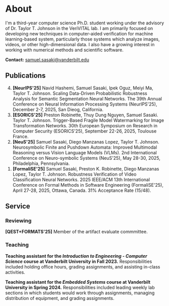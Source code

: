 # About
I'm a third-year computer science Ph.D. student working under the advisory of Dr. Taylor T. Johnson in the VeriVITAL lab. I am primarily focused on developing new techniques in computer-aided verification for machine learning-based system, particularly those systems which analyze images, videos, or other high-dimensional data. I also have a growing interest in working with numerical methods and scientific software.

**Contact:** samuel.sasaki@vanderbilt.edu

## Publications
<ol reversed>
    <li><strong>[NeurIPS'25]</strong> Navid Hashemi, Samuel Sasaki, Ipek Oguz, Meiyi Ma, Taylor T. Johnson. Scaling Data-Driven Probabilistic Robustness Analysis for Semantic Segmentation Neural Networks. The 39th Annual Conference on Neural Information Processing Systems (NeurIPS'25), December 2-7, 2025, San Dieog, California.</li>
    <li><strong>[ESORICS'25]</strong> Preston Robinette, Thuy Dung Nguyen, Samuel Sasaki. Taylor T. Johnson. Trigger-Based Fragile Model Watermarking for Image Transformation Networks. 30th European Symposium on Research in Computer Security (ESORICS'25), September 22-26, 2025, Toulouse France.</li>
    <li><strong>[NeuS'25]</strong> Samuel Sasaki, Diego Manzanas Lopez, Taylor T. Johnson. Neurosymbolic Finite and Pushdown Automata: Improved Multimodal Reasoning versus Vision Language Models (VLMs). 2nd International Conference on Neuro-symbolic Systems (NeuS'25), May 28-30, 2025, Philadelphia, Pennsylvania.</li>
    <li><strong>[FormaliSE'25]</strong> Samuel Sasaki, Preston K. Robinette, Diego Manzanas Lopez, Taylor T. Johnson. Robustness Verification of Video Classification Neural Networks. 2025 IEEE/ACM 13th International Conference on Formal Methods in Software Engineering (FormaliSE'25), April 27-28, 2025, Ottawa, Canada. 31% Acceptance Rate (15/48).</li>
</ol>

## Service

### Reviewing
**[QEST+FORMATS'25]** Member of the artifact evaluate commmittee.

### Teaching
**Teaching assistant for the *Introduction to Engineering - Computer Science* course at Vanderbilt University in Fall 2023.** Responsibilities included holding office hours, grading assignments, and assisting in-class activities.

**Teaching assistant for the *Embedded Systems* course at Vanderbilt University in Spring 2024.** Responsibilities included leading weekly lab sections in which students would work through assignments, managing distribution of equipment, and grading assignments.

<!-- ### Reviewing
... -->


